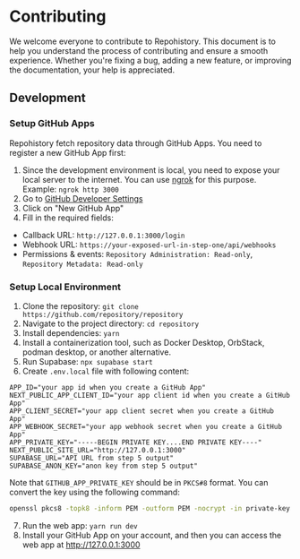 # Contributing

We welcome everyone to contribute to Repohistory. This document is to help you understand the process of contributing and ensure a smooth experience. Whether you're fixing a bug, adding a new feature, or improving the documentation, your help is appreciated.

## Development

### Setup GitHub Apps

Repohistory fetch repository data through GitHub Apps. You need to register a new GitHub App first:
1. Since the development environment is local, you need to expose your local server to the internet. You can use [ngrok](https://ngrok.com/) for this purpose. Example: `ngrok http 3000`
2. Go to [GitHub Developer Settings](https://github.com/settings/apps)
3. Click on "New GitHub App"
4. Fill in the required fields:
  - Callback URL: `http://127.0.0.1:3000/login`
  - Webhook URL: `https://your-exposed-url-in-step-one/api/webhooks`
  - Permissions & events: `Repository Administration: Read-only`, `Repository Metadata: Read-only`

### Setup Local Environment

1. Clone the repository: `git clone https://github.com/repository/repository`
2. Navigate to the project directory: `cd repository`
3. Install dependencies: `yarn`
4. Install a containerization tool, such as Docker Desktop, OrbStack, podman desktop, or another alternative.
5. Run Supabase: `npx supabase start`
6. Create `.env.local` file with following content:
```text
APP_ID="your app id when you create a GitHub App"
NEXT_PUBLIC_APP_CLIENT_ID="your app client id when you create a GitHub App"
APP_CLIENT_SECRET="your app client secret when you create a GitHub App"
APP_WEBHOOK_SECRET="your app webhook secret when you create a GitHub App"
APP_PRIVATE_KEY="-----BEGIN PRIVATE KEY....END PRIVATE KEY----"
NEXT_PUBLIC_SITE_URL="http://127.0.0.1:3000"
SUPABASE_URL="API URL from step 5 output"
SUPABASE_ANON_KEY="anon key from step 5 output"
```

Note that `GITHUB_APP_PRIVATE_KEY` should be in `PKCS#8` format. You can convert the key using the following command:
```bash
openssl pkcs8 -topk8 -inform PEM -outform PEM -nocrypt -in private-key.pem -out private-key-pkcs8.key
```

7. Run the web app: `yarn run dev`
8. Install your GitHub App on your account, and then you can access the web app at http://127.0.0.1:3000
